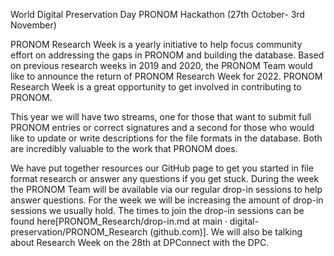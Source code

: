 World Digital Preservation Day PRONOM Hackathon (27th October- 3rd November)

PRONOM Research Week is a yearly initiative to help focus community effort on addressing the gaps in PRONOM and building the database. Based on previous research weeks in 2019 and 2020, the PRONOM Team would like to announce the return of PRONOM Research Week for 2022. PRONOM Research Week is a great opportunity to get involved in contributing to PRONOM. 

This year we will have two streams, one for those that want to submit full PRONOM entries or correct signatures and a second for those who would like to update or write descriptions for the file formats in the database. Both are incredibly valuable to the work that PRONOM does.

We have put together resources our GitHub page to get you started in file format research or answer any questions if you get stuck. During the week the PRONOM Team will be available via our regular drop-in sessions to help answer questions. For the week we will be increasing the amount of drop-in sessions we usually hold. The times to join the drop-in sessions can be found here[PRONOM_Research/drop-in.md at main · digital-preservation/PRONOM_Research (github.com)]. We will also be talking about Research Week on the 28th at DPConnect with the DPC.
